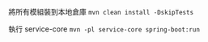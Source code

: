 將所有模組裝到本地倉庫
`mvn clean install -DskipTests`

執行 service-core
`mvn -pl service-core spring-boot:run`
